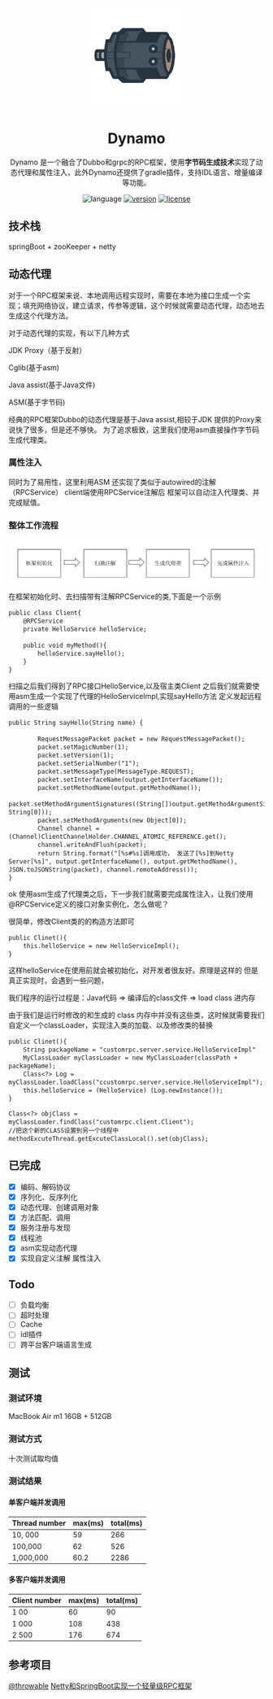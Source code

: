 <div align="center">
<img src="./Dynamo.png" width="200px" height="200px">
</div>
<h1 align="center">Dynamo</h1>
<p align="center">
<span>
Dynamo 是一个融合了Dubbo和grpc的RPC框架，使用<b>字节码生成技术</b>实现了动态代理和属性注入，此外Dynamo还提供了gradle插件，支持IDL语言、增量编译等功能。
</span>
<br/>
</p>
<p align="center">
  <img src="https://img.shields.io/badge/Java-blue" alt="language">
  <a href="https://www.npmjs.com/package/@web-printer/core"><img src="https://img.shields.io/badge/v0.0.1-EE2C50" alt="version"></a>
  <a href="./LICENSE"><img src="https://img.shields.io/badge/MIT-yellow" alt="license"></a>
</p>

## 技术栈
springBoot + zooKeeper + netty

## 动态代理
对于一个RPC框架来说、本地调用远程实现时，需要在本地为接口生成一个实现；填充网络协议，建立请求，传参等逻辑，这个时候就需要动态代理，动态地去生成这个代理方法。

对于动态代理的实现，有以下几种方式 

JDK Proxy（基于反射）

Cglib(基于asm)

Java assist(基于Java文件)

ASM(基于字节码)

经典的RPC框架Dubbo的动态代理是基于Java assist,相较于JDK 提供的Proxy来说快了很多，但是还不够快。
为了追求极致，这里我们使用asm直接操作字节码生成代理类。

### 属性注入
同时为了易用性，这里利用ASM 还实现了类似于autowired的注解（RPCService）
client端使用RPCService注解后 框架可以自动注入代理类、并完成赋值。

### 整体工作流程
![img.png](img.png)
在框架初始化时、去扫描带有注解RPCService的类,下面是一个示例
```
public class Client{
    @RPCService
    private HelloService helloService;
    
    public void myMethod(){
        helloService.sayHello();
    }
}
```
扫描之后我们得到了RPC接口HelloService,以及宿主类Client
之后我们就需要使用asm生成一个实现了代理的HelloServiceImpl,实现sayHello方法 定义发起远程调用的一些逻辑

```
public String sayHello(String name) {
       
        RequestMessagePacket packet = new RequestMessagePacket();
        packet.setMagicNumber(1);
        packet.setVersion(1);
        packet.setSerialNumber("1");
        packet.setMessageType(MessageType.REQUEST);
        packet.setInterfaceName(output.getInterfaceName());
        packet.setMethodName(output.getMethodName());
        packet.setMethodArgumentSignatures((String[])output.getMethodArgumentSignatures().toArray(new String[0]));
        packet.setMethodArguments(new Object[0]);
        Channel channel = (Channel)ClientChannelHolder.CHANNEL_ATOMIC_REFERENCE.get();
        channel.writeAndFlush(packet);
        return String.format("[%s#%s]调用成功， 发送了[%s]到Netty Server[%s]", output.getInterfaceName(), output.getMethodName(), JSON.toJSONString(packet), channel.remoteAddress());
}
```
ok 使用asm生成了代理类之后，下一步我们就需要完成属性注入，让我们使用@RPCService定义的接口对象实例化，怎么做呢？

很简单，修改Client类的的构造方法即可

```
public Clinet(){
    this.helloService = new HelloServiceImpl();
}
```
这样helloService在使用前就会被初始化，对开发者很友好。原理是这样的 但是真正实现时，会遇到一些问题，

我们程序的运行过程是：Java代码   => 编译后的class文件 => load class 进内存

由于我们是运行时修改的和生成的 class 内存中并没有这些类，这时候就需要我们自定义一个classLoader，实现注入类的加载、以及修改类的替换

```加载类
public Clinet(){
    String packageName = "customrpc.server.service.HelloServiceImpl"
    MyClassLoader myClassLoader = new MyClassLoader(classPath + packageName);
    Class<?> Log = myClassLoader.loadClass("ccustomrpc.server.service.HelloServiceImpl");
    this.helloService = (HelloService) (Log.newInstance());
}
```
```替换类
Class<?> objClass = myClassLoader.findClass("customrpc.client.Client");
//把这个新的CLASS设置到另一个线程中
methodExcuteThread.getExcuteClassLocal().set(objClass);
```


## 已完成
- [x] 编码、解码协议
- [x] 序列化、反序列化
- [x] 动态代理、创建调用对象
- [x] 方法匹配、调用
- [x] 服务注册与发现
- [x] 线程池
- [x] asm实现动态代理
- [x] 实现自定义注解 属性注入
## Todo

- [ ] 负载均衡 
- [ ] 超时处理
- [ ] Cache
- [ ] idl插件
- [ ] 跨平台客户端语言生成
## 测试

### 测试环境

MacBook Air m1 16GB + 512GB

### 测试方式

十次测试取均值

### 测试结果

#### 单客户端并发调用

| Thread number | max(ms) | total(ms) |
| --- | --- | --- |
| 10, 000 | 59  | 266 |
| 100,000 | 62  | 526 |
| 1,000,000 | 60.2 | 2286 |

#### 多客户端并发调用

| Client number | max(ms) | total(ms) |
|---------------| --- | --- |
| 1  00         | 60  | 90  |
| 1 000         | 108 | 438 |
| 2 500         | 176 | 674 |

## 参考项目
[@throwable](https://github.com/zjcscut) [Netty和SpringBoot实现一个轻量级RPC框架](https://github.com/zjcscut/netty-tutorials)
